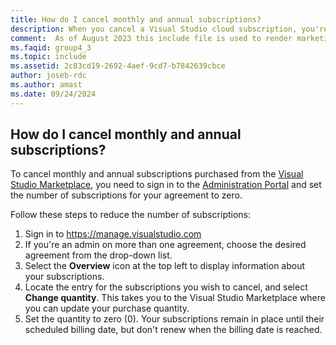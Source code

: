 ```yaml
---
title: How do I cancel monthly and annual subscriptions?
description: When you cancel a Visual Studio cloud subscription, you're canceling automatic renewal. 
comment:  As of August 2023 this include file is used to render marketing FAQ content for VS Subscriptions in the following portals - VSCom, Manage, and My portals. It was not used for learn.microsoft.com content at that time.  SMEs are Evan Windom and Larissa Crawford of Red Door Collaborative and Sharvari Dighe.
ms.faqid: group4_3
ms.topic: include
ms.assetid: 2c83cd19-2692-4aef-9cd7-b7842639cbce
author: joseb-rdc
ms.author: amast
ms.date: 09/24/2024
---
```


## How do I cancel monthly and annual subscriptions?
To cancel monthly and annual subscriptions purchased from the [Visual Studio Marketplace](https://marketplace.visualstudio.com), you need to sign in to the [Administration Portal](https://manage.visualstudio.com) and set the number of subscriptions for your agreement to zero.

Follow these steps to reduce the number of subscriptions:
1. Sign in to https://manage.visualstudio.com
2. If you're an admin on more than one agreement, choose the desired agreement from the drop-down list.
3. Select the **Overview** icon at the top left to display information about your subscriptions.
4. Locate the entry for the subscriptions you wish to cancel, and select **Change quantity**. This takes you to the Visual Studio Marketplace where you can update your purchase quantity. 
5. Set the quantity to zero (0). Your subscriptions remain in place until their scheduled billing date, but don't renew when the billing date is reached.

